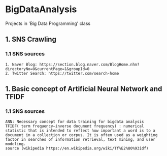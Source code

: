 # BigDataAnalysis
Projects in 'Big Data Programming' class 

## 1. SNS Crawling 

### 1.1 SNS sources 
```
1. Naver Blog: https://section.blog.naver.com/BlogHome.nhn?directoryNo=0&currentPage=1&groupId=0
2. Twitter Search: https://twitter.com/search-home
```
## 1. Basic concept of Artificial Neural Network and TFIDF 

### 1.1 SNS sources 
```
ANN: Necessary concept for data training for bigdata analysis 
TFIDF( term frequency–inverse document frequency) : numerical statistic that is intended to reflect how important a word is to a document in a collection or corpus. It is often used as a weighting factor in searches of information retrieval, text mining, and user modeling. 
source (wikipedia https://en.wikipedia.org/wiki/Tf%E2%80%93idf) 


```
